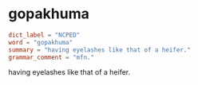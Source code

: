 # gopakhuma

``` toml
dict_label = "NCPED"
word = "gopakhuma"
summary = "having eyelashes like that of a heifer."
grammar_comment = "mfn."
```

having eyelashes like that of a heifer.

